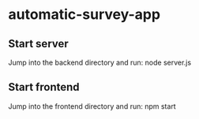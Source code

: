 # automatic-survey-app

## Start server
Jump into the backend directory and run:
node server.js

## Start frontend
Jump into the frontend directory and run:
npm start
